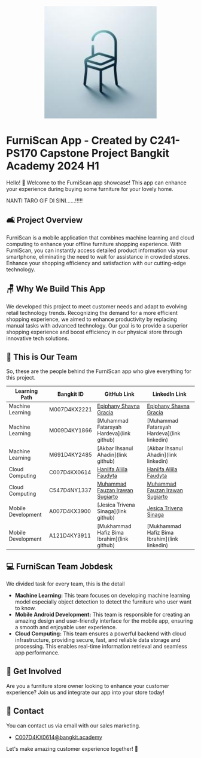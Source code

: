 <div align="center">
  <img src="logo.jpeg" alt="Furni Scan" width="300">
</div>

# FurniScan App - Created by C241-PS170 Capstone Project Bangkit Academy 2024 H1

Hello! 👋 Welcome to the FurniScan app showcase! This app can enhance your experience during buying some furniture for your lovely home.

NANTI TARO GIF DI SINI......!!!!!

## 🛋️ Project Overview

FurniScan is a mobile application that combines machine learning and cloud computing to enhance your offline furniture shopping experience. With FurniScan, you can instantly access detailed product information via your smartphone, eliminating the need to wait for assistance in crowded stores. Enhance your shopping efficiency and satisfaction with our cutting-edge technology.

## 🪑 Why We Build This App

We developed this project to meet customer needs and adapt to evolving retail technology trends. Recognizing the demand for a more efficient shopping experience, we aimed to enhance productivity by replacing manual tasks with advanced technology. Our goal is to provide a superior shopping experience and boost efficiency in our physical store through innovative tech solutions.

## 🦾 This is Our Team

So, these are the people behind the FurniScan app who give everything for this project.

| Learning Path                         | Bangkit ID    | GitHub Link                | LinkedIn Link                          |
|------------------------------|---------------|-----------------------|-----------------------------------|
| Machine Learning        | M007D4KX2221   | [Epiphany Shavna Gracia](https://github.com/grachhe/) | [Epiphany Shavna Gracia](https://www.linkedin.com/in/epiphany-shavna-gracia/)      |
| Machine Learning             | M009D4KY1866   | [Muhammad Fatarsyah Hardeva](link github) | [Muhammad Fatarsyah Hardeva](link linkedin)      |
| Machine Learning             | M691D4KY2485   | [Akbar Ihsanul Ahadin](link github) | [Akbar Ihsanul Ahadin](link linkedin)      |
| Cloud Computing    | C007D4KX0614   | [Haniifa Aliila Faudyta](https://github.com/Haniifaa/) | [Haniifa Aliila Faudyta](https://www.linkedin.com/in/haniifa-aliila-faudyta/)      |
| Cloud Computing      | C547D4NY1337   | [Muhammad Fauzan Irawan Sugiarto](https://github.com/muhammadfauzanis/) | [Muhammad Fauzan Irawan Sugiarto](https://www.linkedin.com/in/muhammadfauzanis/)      |
| Mobile Development      | A007D4KX3900   | [Jesica Trivena Sinaga](link github) | [Jesica Trivena Sinaga](https://www.linkedin.com/in/jesica-trivena/)      |
| Mobile Development | A121D4KY3911   | [Mukhammad Hafiz Bima Ibrahim](link github) | [Mukhammad Hafiz Bima Ibrahim](link linkedin)      |

## 💻 FurniScan Team Jobdesk

We divided task for every team, this is the detail

- **Machine Learning:** This team focuses on developing machine learning model especially object detection to detect the furniture who user want to know.
- **Mobile Android Development:** This team is responsible for creating an amazing design and user-friendly interface for the mobile app, ensuring a smooth and enjoyable user experience.
- **Cloud Computing:** This team ensures a powerful backend with cloud infrastructure, providing secure, fast, and reliable data storage and processing. This enables real-time information retrieval and seamless app performance.

## 🤝 Get Involved

Are you a furniture store owner looking to enhance your customer experience? Join us and integrate our app into your store today!

## 💌 Contact

You can contact us via email with our sales marketing.
- C007D4KX0614@bangkit.academy

Let's make amazing customer experience together! 🙌
